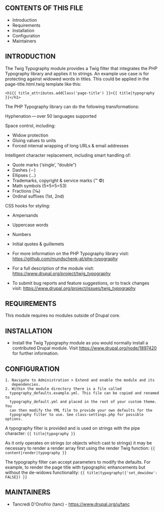 CONTENTS OF THIS FILE
---------------------

 * Introduction
 * Requirements
 * Installation
 * Configuration
 * Maintainers


INTRODUCTION
------------

The Twig Typography module provides a Twig filter that integrates the PHP
Typography library and applies it to strings. An example use case is for
protecting against widowed words in titles. This could be applied in the
page-title.html.twig template like this:

```<h1{{ title_attributes.addClass('page-title') }}>{{ title|typography }}</h1>```

The PHP Typography library can do the following transformations:

Hyphenation — over 50 languages supported

Space control, including:
 * Widow protection
 * Gluing values to units
 * Forced internal wrapping of long URLs & email addresses

Intelligent character replacement, including smart handling of:
 * Quote marks (‘single’, “double”)
 * Dashes ( – )
 * Ellipses (…)
 * Trademarks, copyright & service marks (™ ©)
 * Math symbols (5×5×5=53)
 * Fractions (1⁄16)
 * Ordinal suffixes (1st, 2nd)

CSS hooks for styling:
 * Ampersands
 * Uppercase words
 * Numbers
 * Initial quotes & guillemets

 * For more information on the PHP Typography library visit:
   https://github.com/mundschenk-at/php-typography

 * For a full description of the module visit:
   https://www.drupal.org/project/twig_typography

 * To submit bug reports and feature suggestions, or to track changes visit:
   https://www.drupal.org/project/issues/twig_typography


REQUIREMENTS
------------

This module requires no modules outside of Drupal core.


INSTALLATION
------------

 * Install the Twig Typography module as you would normally install a
   contributed Drupal module. Visit https://www.drupal.org/node/1897420 for
   further information.


CONFIGURATION
-------------

    1. Navigate to Administration > Extend and enable the module and its
       dependencies.
    2. Within the module directory there is a file called
      typography_defaults.example.yml. This file can be copied and renamed to
      typography_default.yml and placed in the root of your custom theme. You
      can then modify the YML file to provide your own defaults for the
      typography filter to use. See class-settings.php for possible options.


A typography filter is provided and is used on strings with the pipe character:
```{{ title|typography }}```

As it only operates on strings (or objects which cast to strings) it may be
necessary to render a render array first using the render Twig function:
```{{ content|render|typography }}```

The typography filter can accept parameters to modify the defaults. For example,
to render the page title with typographic enhancements but without the de-widows
functionality:
```{{ title|typography({'set_dewidow': FALSE}) }}```


MAINTAINERS
-----------

 * Tancredi D'Onofrio (tanc) - https://www.drupal.org/u/tanc
